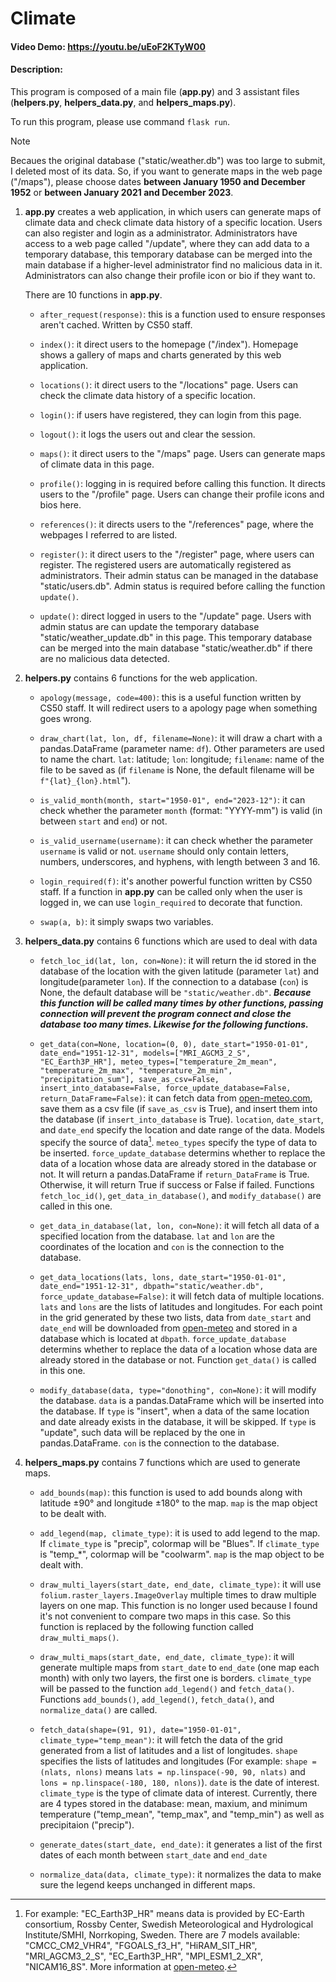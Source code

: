 # Climate
#### Video Demo: https://youtu.be/uEoF2KTyW00
#### Description:
This program is composed of a main file (**app.py**) and 3 assistant files (**helpers.py**, **helpers_data.py**, and **helpers_maps.py**).

To run this program, please use command `flask run`.

> [!NOTE]
> Becaues the original database ("static/weather.db") was too large to submit, I deleted most of its data. So, if you want to generate maps in the web page ("/maps"), please choose dates **between January 1950 and December 1952** or **between January 2021 and December 2023**.

1. **app.py** creates a web application, in which users can generate maps of climate data and check climate data history of a specific location. Users can also register and login as a administrator. Administrators have access to a web page called "/update", where they can add data to a temporary database, this temporary database can be merged into the main database if a higher-level administrator find no malicious data in it. Administrators can also change their profile icon or bio if they want to. 

    There are 10 functions in **app.py**.

    - `after_request(response)`:
    this is a function used to ensure responses aren't cached. Written by CS50 staff.

    - `index()`:
    it direct users to the homepage ("/index"). Homepage shows a gallery of maps and charts generated by this web application.

    - `locations()`:
    it direct users to the "/locations" page. Users can check the climate data history of a specific location.

    - `login()`:
    if users have registered, they can login from this page.

    - `logout()`:
    it logs the users out and clear the session.

    - `maps()`:
    it direct users to the "/maps" page. Users can generate maps of climate data in this page.

    - `profile()`:
    logging in is required before calling this function. It directs users to the "/profile" page. Users can change their profile icons and bios here.

    - `references()`:
    it directs users to the "/references" page, where the webpages I referred to are listed.  

    - `register()`:
    it direct users to the "/register" page, where users can register. The registered users are automatically registered as administrators. Their admin status can be managed in the database "static/users.db". Admin status is required before calling the function `update()`.

    - `update()`:
    direct logged in users to the "/update" page. Users with admin status are can update the temporary database "static/weather_update.db" in this page. This temporary database can be merged into the main database "static/weather.db" if there are no malicious data detected.

2. **helpers.py** contains 6 functions for the web application.

   - `apology(message, code=400)`: 
    this is a useful function written by CS50 staff. It will redirect users to a apology page when something goes wrong.

   - `draw_chart(lat, lon, df, filename=None)`: 
    it will draw a chart with a pandas.DataFrame (parameter name: `df`). Other parameters are used to name the chart. `lat`: latitude; `lon`: longitude; `filename`: name of the file to be saved as (if `filename` is None, the default filename will be `f"{lat}_{lon}.html`").

   - `is_valid_month(month, start="1950-01", end="2023-12")`:
    it can check whether the parameter `month` (format: "YYYY-mm") is valid (in between `start` and `end`) or not.

   - `is_valid_username(username)`: 
    it can check whether the parameter `username` is valid or not. `username` should only contain letters, numbers, underscores, and hyphens, with length between 3 and 16.

   - `login_required(f)`: 
    it's another powerful function written by CS50 staff. If a function in **app.py** can be called only when the user is logged in, we can use `login_required` to decorate that function.

   - `swap(a, b)`: 
    it simply swaps two variables.

3. **helpers_data.py** contains 6 functions which are used to deal with data
   
   - `fetch_loc_id(lat, lon, con=None)`: 
    it will return the id stored in the database of the location with the given latitude (parameter `lat`) and longitude(parameter `lon`). If the connection to a database (`con`) is None, the default database will be `"static/weather.db"`. ***Because this function will be called many times by other functions, passing connection will prevent the program connect and close the database too many times. Likewise for the following functions.***

   - `get_data(con=None, location=(0, 0), date_start="1950-01-01", date_end="1951-12-31", models=["MRI_AGCM3_2_S", "EC_Earth3P_HR"], meteo_types=["temperature_2m_mean", "temperature_2m_max", "temperature_2m_min", "precipitation_sum"], save_as_csv=False, insert_into_database=False, force_update_database=False, return_DataFrame=False)`:
   it can fetch data from [open-meteo.com](https://open-meteo.com/), save them as a csv file (if `save_as_csv` is True), and insert them into the database (if `insert_into_database` is True). `location`, `date_start`, and `date_end` specify the location and date range of the data. Models specify the source of data[^1]. `meteo_types` specify the type of data to be inserted. `force_update_database` determins whether to replace the data of a location whose data are already stored in the database or not. It will return a pandas.DataFrame if `return_DataFrame` is True. Otherwise, it will return True if success or False if failed. Functions `fetch_loc_id()`, `get_data_in_database()`, and `modify_database()` are called in this one.
   
   - `get_data_in_database(lat, lon, con=None)`: 
   it will fetch all data of a specified location from the database. `lat` and `lon` are the coordinates of the location and `con` is the connection to the database.

   - `get_data_locations(lats, lons, date_start="1950-01-01", date_end="1951-12-31", dbpath="static/weather.db", force_update_database=False)`:
   it will fetch data of multiple locations. `lats` and `lons` are the lists of latitudes and longitudes. For each point in the grid generated by these two lists, data from `date_start` and `date_end` will be downloaded from [open-meteo](https://open-meteo.com/) and stored in a database which is located at `dbpath`. `force_update_database` determins whether to replace the data of a location whose data are already stored in the database or not. Function `get_data()` is called in this one.

   - `modify_database(data, type="donothing", con=None)`:
   it will modify the database. `data` is a pandas.DataFrame which will be inserted into the database. If `type` is "insert", when a data of the same location and date already exists in the database, it will be skipped. If `type` is "update", such data will be replaced by the one in pandas.DataFrame. `con` is the connection to the database.

4. **helpers_maps.py** contains 7 functions which are used to generate maps.
   
   - `add_bounds(map)`:
   this function is used to add bounds along with latitude ±90° and longitude ±180° to the map. `map` is the map object to be dealt with.

   - `add_legend(map, climate_type)`:
   it is used to add legend to the map. If `climate_type` is "precip", colormap will be "Blues". If `climate_type` is "temp_*", colormap will be "coolwarm". `map` is the map object to be dealt with. 

   - `draw_multi_layers(start_date, end_date, climate_type)`:
    it will use `folium.raster_layers.ImageOverlay` multiple times to draw multiple layers on one map. This function is no longer used because I found it's not convenient to compare two maps in this case. So this function is replaced by the following function called `draw_multi_maps()`.

    - `draw_multi_maps(start_date, end_date, climate_type)`:
    it will generate multiple maps from `start_date` to `end_date` (one map each month) with only two layers, the first one is borders. `climate_type` will be passed to the function `add_legend()` and `fetch_data()`. Functions `add_bounds()`, `add_legend()`, `fetch_data()`, and `normalize_data()` are called.

    - `fetch_data(shape=(91, 91), date="1950-01-01", climate_type="temp_mean")`:
    it will fetch the data of the grid generated from a list of latitudes and a list of longitudes. `shape` specifies the lists of latitudes and longitudes (For example: `shape = (nlats, nlons)` means `lats = np.linspace(-90, 90, nlats)` and `lons = np.linspace(-180, 180, nlons)`). `date` is the date of interest. `climate_type` is the type of climate data of interest. Currently, there are 4 types stored in the database: mean, maxium, and minimum temperature ("temp_mean", "temp_max", and "temp_min") as well as precipitaion ("precip").
    
    - `generate_dates(start_date, end_date)`:
    it generates a list of the first dates of each month between `start_date` and `end_date`

    - `normalize_data(data, climate_type)`:
    it normalizes the data to make sure the legend keeps unchanged in different maps. 
     

[^1]: For example: "EC_Earth3P_HR" means data is provided by EC-Earth consortium, Rossby Center, Swedish Meteorological and Hydrological Institute/SMHI, Norrkoping, Sweden. There are 7 models available: "CMCC_CM2_VHR4", "FGOALS_f3_H", "HiRAM_SIT_HR", "MRI_AGCM3_2_S", "EC_Earth3P_HR", "MPI_ESM1_2_XR", "NICAM16_8S". More information at [open-meteo](https://open-meteo.com/en/docs/climate-api).

